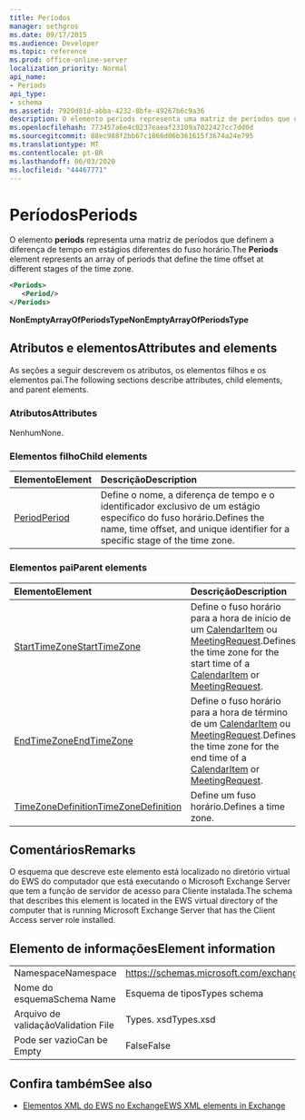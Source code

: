 ```yaml
---
title: Períodos
manager: sethgros
ms.date: 09/17/2015
ms.audience: Developer
ms.topic: reference
ms.prod: office-online-server
localization_priority: Normal
api_name:
- Periods
api_type:
- schema
ms.assetid: 7920d81d-abba-4232-8bfe-49267b6c9a36
description: O elemento periods representa uma matriz de períodos que definem a diferença de tempo em estágios diferentes do fuso horário.
ms.openlocfilehash: 773457a6e4c0237eaeaf23109a7022427cc7dd0d
ms.sourcegitcommit: 88ec988f2bb67c1866d06b361615f3674a24e795
ms.translationtype: MT
ms.contentlocale: pt-BR
ms.lasthandoff: 06/03/2020
ms.locfileid: "44467771"
---
```

# <a name="periods"></a><span data-ttu-id="00c59-103">Períodos</span><span class="sxs-lookup"><span data-stu-id="00c59-103">Periods</span></span>

<span data-ttu-id="00c59-104">O elemento **periods** representa uma matriz de períodos que definem a diferença de tempo em estágios diferentes do fuso horário.</span><span class="sxs-lookup"><span data-stu-id="00c59-104">The **Periods** element represents an array of periods that define the time offset at different stages of the time zone.</span></span> 
  
```xml
<Periods>
   <Period/>
</Periods>
```

 <span data-ttu-id="00c59-105">**NonEmptyArrayOfPeriodsType**</span><span class="sxs-lookup"><span data-stu-id="00c59-105">**NonEmptyArrayOfPeriodsType**</span></span>
## <a name="attributes-and-elements"></a><span data-ttu-id="00c59-106">Atributos e elementos</span><span class="sxs-lookup"><span data-stu-id="00c59-106">Attributes and elements</span></span>

<span data-ttu-id="00c59-107">As seções a seguir descrevem os atributos, os elementos filhos e os elementos pai.</span><span class="sxs-lookup"><span data-stu-id="00c59-107">The following sections describe attributes, child elements, and parent elements.</span></span>
  
### <a name="attributes"></a><span data-ttu-id="00c59-108">Atributos</span><span class="sxs-lookup"><span data-stu-id="00c59-108">Attributes</span></span>

<span data-ttu-id="00c59-109">Nenhum</span><span class="sxs-lookup"><span data-stu-id="00c59-109">None.</span></span>
  
### <a name="child-elements"></a><span data-ttu-id="00c59-110">Elementos filho</span><span class="sxs-lookup"><span data-stu-id="00c59-110">Child elements</span></span>

|<span data-ttu-id="00c59-111">**Elemento**</span><span class="sxs-lookup"><span data-stu-id="00c59-111">**Element**</span></span>|<span data-ttu-id="00c59-112">**Descrição**</span><span class="sxs-lookup"><span data-stu-id="00c59-112">**Description**</span></span>|
|:-----|:-----|
|[<span data-ttu-id="00c59-113">Period</span><span class="sxs-lookup"><span data-stu-id="00c59-113">Period</span></span>](period.md) <br/> |<span data-ttu-id="00c59-114">Define o nome, a diferença de tempo e o identificador exclusivo de um estágio específico do fuso horário.</span><span class="sxs-lookup"><span data-stu-id="00c59-114">Defines the name, time offset, and unique identifier for a specific stage of the time zone.</span></span>  <br/> |
   
### <a name="parent-elements"></a><span data-ttu-id="00c59-115">Elementos pai</span><span class="sxs-lookup"><span data-stu-id="00c59-115">Parent elements</span></span>

|<span data-ttu-id="00c59-116">**Elemento**</span><span class="sxs-lookup"><span data-stu-id="00c59-116">**Element**</span></span>|<span data-ttu-id="00c59-117">**Descrição**</span><span class="sxs-lookup"><span data-stu-id="00c59-117">**Description**</span></span>|
|:-----|:-----|
|[<span data-ttu-id="00c59-118">StartTimeZone</span><span class="sxs-lookup"><span data-stu-id="00c59-118">StartTimeZone</span></span>](starttimezone.md) <br/> |<span data-ttu-id="00c59-119">Define o fuso horário para a hora de início de um [CalendarItem](calendaritem.md) ou [MeetingRequest](meetingrequest.md).</span><span class="sxs-lookup"><span data-stu-id="00c59-119">Defines the time zone for the start time of a [CalendarItem](calendaritem.md) or [MeetingRequest](meetingrequest.md).</span></span>  <br/> |
|[<span data-ttu-id="00c59-120">EndTimeZone</span><span class="sxs-lookup"><span data-stu-id="00c59-120">EndTimeZone</span></span>](endtimezone.md) <br/> |<span data-ttu-id="00c59-121">Define o fuso horário para a hora de término de um [CalendarItem](calendaritem.md) ou [MeetingRequest](meetingrequest.md).</span><span class="sxs-lookup"><span data-stu-id="00c59-121">Defines the time zone for the end time of a [CalendarItem](calendaritem.md) or [MeetingRequest](meetingrequest.md).</span></span>  <br/> |
|[<span data-ttu-id="00c59-122">TimeZoneDefinition</span><span class="sxs-lookup"><span data-stu-id="00c59-122">TimeZoneDefinition</span></span>](timezonedefinition.md) <br/> |<span data-ttu-id="00c59-123">Define um fuso horário.</span><span class="sxs-lookup"><span data-stu-id="00c59-123">Defines a time zone.</span></span>  <br/> |
   
## <a name="remarks"></a><span data-ttu-id="00c59-124">Comentários</span><span class="sxs-lookup"><span data-stu-id="00c59-124">Remarks</span></span>

<span data-ttu-id="00c59-125">O esquema que descreve este elemento está localizado no diretório virtual do EWS do computador que está executando o Microsoft Exchange Server que tem a função de servidor de acesso para Cliente instalada.</span><span class="sxs-lookup"><span data-stu-id="00c59-125">The schema that describes this element is located in the EWS virtual directory of the computer that is running Microsoft Exchange Server that has the Client Access server role installed.</span></span>
  
## <a name="element-information"></a><span data-ttu-id="00c59-126">Elemento de informações</span><span class="sxs-lookup"><span data-stu-id="00c59-126">Element information</span></span>

|||
|:-----|:-----|
|<span data-ttu-id="00c59-127">Namespace</span><span class="sxs-lookup"><span data-stu-id="00c59-127">Namespace</span></span>  <br/> |https://schemas.microsoft.com/exchange/services/2006/types  <br/> |
|<span data-ttu-id="00c59-128">Nome do esquema</span><span class="sxs-lookup"><span data-stu-id="00c59-128">Schema Name</span></span>  <br/> |<span data-ttu-id="00c59-129">Esquema de tipos</span><span class="sxs-lookup"><span data-stu-id="00c59-129">Types schema</span></span>  <br/> |
|<span data-ttu-id="00c59-130">Arquivo de validação</span><span class="sxs-lookup"><span data-stu-id="00c59-130">Validation File</span></span>  <br/> |<span data-ttu-id="00c59-131">Types. xsd</span><span class="sxs-lookup"><span data-stu-id="00c59-131">Types.xsd</span></span>  <br/> |
|<span data-ttu-id="00c59-132">Pode ser vazio</span><span class="sxs-lookup"><span data-stu-id="00c59-132">Can be Empty</span></span>  <br/> |<span data-ttu-id="00c59-133">False</span><span class="sxs-lookup"><span data-stu-id="00c59-133">False</span></span>  <br/> |
   
## <a name="see-also"></a><span data-ttu-id="00c59-134">Confira também</span><span class="sxs-lookup"><span data-stu-id="00c59-134">See also</span></span>



- [<span data-ttu-id="00c59-135">Elementos XML do EWS no Exchange</span><span class="sxs-lookup"><span data-stu-id="00c59-135">EWS XML elements in Exchange</span></span>](ews-xml-elements-in-exchange.md)


